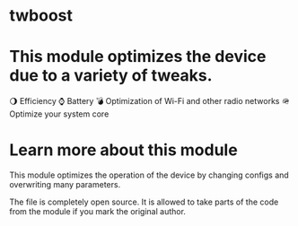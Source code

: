 # twboost
# This module optimizes the device due to a variety of tweaks.

🌖 Efficiency
⌚ Battery
💣 Optimization of Wi-Fi and other radio networks
🪖 Optimize your system core

# Learn more about this module

This module optimizes the operation of the device by changing configs and overwriting many parameters.

The file is completely open source. It is allowed to take parts of the code from the module if you mark the original author.
